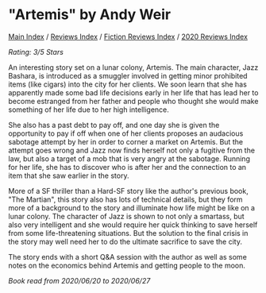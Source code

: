 # "Artemis" by Andy Weir

[Main Index](../../../README.md) / [Reviews Index](../../README.md) / [Fiction Reviews Index](../README.md) / [2020 Reviews Index](README.md)

*Rating: 3/5 Stars*

An interesting story set on a lunar colony, Artemis. The main character, Jazz Bashara, is introduced as a smuggler involved in getting minor prohibited items (like cigars) into the city for her clients. We soon learn that she has apparently made some bad life decisions early in her life that has lead her to become estranged from her father and people who thought she would make something of her life due to her high intelligence.

She also has a past debt to pay off, and one day she is given the opportunity to pay if off when one of her clients proposes an audacious sabotage attempt by her in order to corner a market on Artemis. But the attempt goes wrong and Jazz now finds herself not only a fugitive from the law, but also a target of a mob that is very angry at the sabotage. Running for her life, she has to discover who is after her and the connection to an item that she saw earlier in the story.

More of a SF thriller than a Hard-SF story like the author's previous book, "The Martian", this story also has lots of technical details, but they form more of a background to the story and illuminate how life might be like on a lunar colony. The character of Jazz is shown to not only a smartass, but also very intelligent and she would require her quick thinking to save herself from some life-threatening situations. But the solution to the final crisis in the story may well need her to do the ultimate sacrifice to save the city.

The story ends with a short Q&A session with the author as well as some notes on the economics behind Artemis and getting people to the moon.

*Book read from 2020/06/20 to 2020/06/27*
